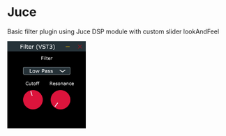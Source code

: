 # Juce

Basic filter plugin using Juce DSP module with custom slider lookAndFeel

<img src="res/build.png" width="180" height="200"/>